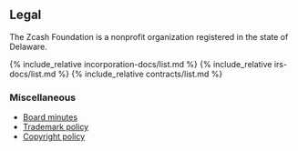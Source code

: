 <h2 id="legal">Legal</h2>

The Zcash Foundation is a nonprofit organization registered in the state of Delaware.

{% include_relative incorporation-docs/list.md %}
{% include_relative irs-docs/list.md %}
{% include_relative contracts/list.md %}

### Miscellaneous

* [Board minutes](/about/board-minutes/)
* [Trademark policy](https://www.zfnd.org/about/trademark-policy/)
* [Copyright policy](https://www.zfnd.org/about/copyright-policy/)
